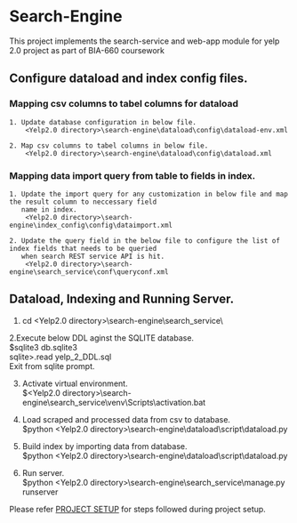 # Search-Engine
This project implements the search-service and web-app module for yelp 2.0 project as part of BIA-660 coursework

## Configure dataload and index config files.

### Mapping csv columns to tabel columns for dataload
	1. Update database configuration in below file.
		<Yelp2.0 directory>\search-engine\dataload\config\dataload-env.xml
		
	2. Map csv columns to tabel columns in below file.
		<Yelp2.0 directory>\search-engine\dataload\config\dataload.xml
		
### Mapping data import query from table to fields in index.
	1. Update the import query for any customization in below file and map the result column to neccessary field 
	   name in index.
		<Yelp2.0 directory>\search-engine\index_config\config\dataimport.xml
	
	2. Update the query field in the below file to configure the list of index fields that needs to be queried 
	   when search REST service API is hit.
		<Yelp2.0 directory>\search-engine\search_service\conf\queryconf.xml
		
## Dataload, Indexing and Running Server.
1. cd <Yelp2.0 directory>\search-engine\search_service\

2.Execute below DDL aginst the SQLITE database.<br/>
	$sqlite3 db.sqlite3<br/>
	sqlite>.read yelp_2_DDL.sql<br/>
	Exit from sqlite prompt.

3. Activate virtual environment.<br/>
	$<Yelp2.0 directory>\search-engine\search_service\venv\Scripts\activation.bat
	
4. Load scraped and processed data from csv to database.<br/>
	$python <Yelp2.0 directory>\search-engine\dataload\script\dataload.py
	
5. Build index by importing data from database.<br/>
	$python <Yelp2.0 directory>\search-engine\dataload\script\dataload.py
	
6. Run server.<br/>
	$python <Yelp2.0 directory>\search-engine\search_service\manage.py runserver

	
Please refer [PROJECT SETUP](https://github.com/Mgancita/Yelp-2.0/blob/master/search-engine/PROJECT_SETUP.md "PROJECT_SETUP.md") for steps followed during project setup.
